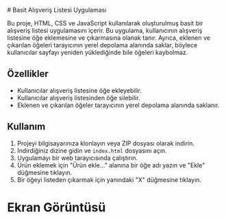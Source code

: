 
 # Basit Alışveriş Listesi Uygulaması

Bu proje, HTML, CSS ve JavaScript kullanılarak oluşturulmuş basit bir alışveriş listesi uygulamasını içerir. Bu uygulama, kullanıcının alışveriş listesine öğe eklemesine ve çıkarmasına olanak tanır. Ayrıca, eklenen ve çıkarılan öğeleri tarayıcının yerel depolama alanında saklar, böylece kullanıcılar sayfayı yeniden yüklediğinde bile öğeleri kaybolmaz.

## Özellikler

- Kullanıcılar alışveriş listesine öğe ekleyebilir.
- Kullanıcılar alışveriş listesinden öğe silebilir.
- Eklenen ve çıkarılan öğeler tarayıcının yerel depolama alanında saklanır.

## Kullanım

1. Projeyi bilgisayarınıza klonlayın veya ZIP dosyası olarak indirin.
2. İndirdiğiniz dizine gidin ve `index.html` dosyasını açın.
3. Uygulamayı bir web tarayıcısında çalıştırın.
4. Ürün eklemek için "Ürün ekle..." alanına bir öğe adı yazın ve "Ekle" düğmesine tıklayın.
5. Bir öğeyi listeden çıkarmak için yanındaki "X" düğmesine tıklayın.
# Ekran Görüntüsü 

 
